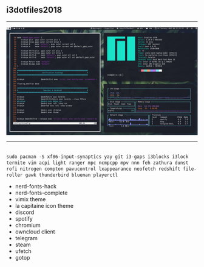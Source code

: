 ## i3dotfiles2018
***

![img](screenshot.png)

***

```

sudo pacman -S xf86-input-synaptics yay git i3-gaps i3blocks i3lock termite vim acpi light ranger mpc ncmpcpp mpv nnn feh zathura dunst rofi nitrogen compton pavucontrol lxappearance neofetch redshift file-roller gawk thunderbird blueman playerctl

```


+ nerd-fonts-hack
+ nerd-fonts-complete
+ vimix theme
+ la capitaine icon theme
+ discord 
+ spotify
+ chromium
+ owncloud client
+ telegram
+ steam
+ ufetch
+ gotop